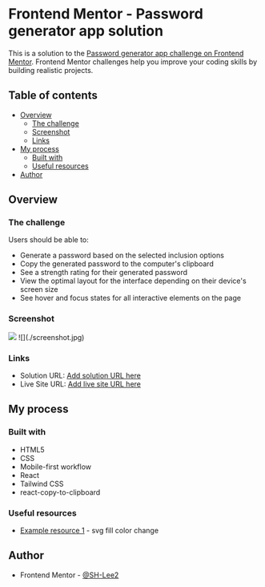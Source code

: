 # Frontend Mentor - Password generator app solution

This is a solution to the [Password generator app challenge on Frontend Mentor](https://www.frontendmentor.io/challenges/password-generator-app-Mr8CLycqjh). Frontend Mentor challenges help you improve your coding skills by building realistic projects. 

## Table of contents

- [Overview](#overview)
  - [The challenge](#the-challenge)
  - [Screenshot](#screenshot)
  - [Links](#links)
- [My process](#my-process)
  - [Built with](#built-with)
  - [Useful resources](#useful-resources)
- [Author](#author)

## Overview

### The challenge

Users should be able to:

- Generate a password based on the selected inclusion options
- Copy the generated password to the computer's clipboard
- See a strength rating for their generated password
- View the optimal layout for the interface depending on their device's screen size
- See hover and focus states for all interactive elements on the page

### Screenshot

<img src="https://user-images.githubusercontent.com/59095793/198875471-c9723678-0809-46d2-8025-4c8200cd7b12.gif" />
![](./screenshot.jpg)

### Links

- Solution URL: [Add solution URL here](https://your-solution-url.com)
- Live Site URL: [Add live site URL here](https://password-generator-app-smoky.vercel.app/)

## My process

### Built with

- HTML5
- CSS
- Mobile-first workflow
- React
- Tailwind CSS
- react-copy-to-clipboard

### Useful resources

- [Example resource 1](https://github.com/tailwindlabs/tailwindcss/issues/6910#issuecomment-1005991871) - svg fill color change

## Author

- Frontend Mentor - [@SH-Lee2](https://www.frontendmentor.io/profile/SH-Lee2)

